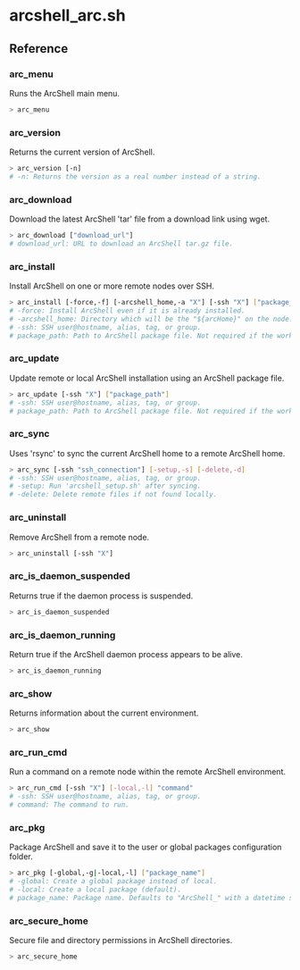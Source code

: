 # arcshell_arc.sh

## Reference


### arc_menu
Runs the ArcShell main menu.
```bash
> arc_menu
```

### arc_version
Returns the current version of ArcShell.
```bash
> arc_version [-n]
# -n: Returns the version as a real number instead of a string.
```

### arc_download
Download the latest ArcShell 'tar' file from a download link using wget.
```bash
> arc_download ["download_url"]
# download_url: URL to download an ArcShell tar.gz file.
```

### arc_install
Install ArcShell on one or more remote nodes over SSH.
```bash
> arc_install [-force,-f] [-arcshell_home,-a "X"] [-ssh "X"] ["package_path"]
# -force: Install ArcShell even if it is already installed.
# -arcshell_home: Directory which will be the "${arcHome}" on the node.
# -ssh: SSH user@hostname, alias, tag, or group.
# package_path: Path to ArcShell package file. Not required if the working package file is set.
```

### arc_update
Update remote or local ArcShell installation using an ArcShell package file.
```bash
> arc_update [-ssh "X"] ["package_path"]
# -ssh: SSH user@hostname, alias, tag, or group.
# package_path: Path to ArcShell package file. Not required if the working package file is set.
```

### arc_sync
Uses 'rsync' to sync the current ArcShell home to a remote ArcShell home.
```bash
> arc_sync [-ssh "ssh_connection"] [-setup,-s] [-delete,-d]
# -ssh: SSH user@hostname, alias, tag, or group.
# -setup: Run 'arcshell_setup.sh' after syncing.
# -delete: Delete remote files if not found locally.
```

### arc_uninstall
Remove ArcShell from a remote node.
```bash
> arc_uninstall [-ssh "X"]
```

### arc_is_daemon_suspended
Returns true if the daemon process is suspended.
```bash
> arc_is_daemon_suspended
```

### arc_is_daemon_running
Return true if the ArcShell daemon process appears to be alive.
```bash
> arc_is_daemon_running
```

### arc_show
Returns information about the current environment.
```bash
> arc_show
```

### arc_run_cmd
Run a command on a remote node within the remote ArcShell environment.
```bash
> arc_run_cmd [-ssh "X"] [-local,-l] "command"
# -ssh: SSH user@hostname, alias, tag, or group.
# command: The command to run.
```

### arc_pkg
Package ArcShell and save it to the user or global packages configuration folder.
```bash
> arc_pkg [-global,-g|-local,-l] ["package_name"]
# -global: Create a global package instead of local.
# -local: Create a local package (default).
# package_name: Package name. Defaults to "ArcShell_" with a datetime string.
```

### arc_secure_home
Secure file and directory permissions in ArcShell directories.
```bash
> arc_secure_home
```

